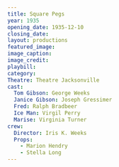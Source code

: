 ```yaml
---
title: Square Pegs
year: 1935
opening_date: 1935-12-10
closing_date: 
layout: productions
featured_image: 
image_caption:
image_credit:
playbill: 
category: 
Theatre: Theatre Jacksonville
cast:
  Tom Gibson: George Weeks
  Janice Gibson: Joseph Gressimer
  Fred: Ralph Bradbeer
  Ice Man: Virgil Perry
  Marise: Virginia Turner
crew:
  Director: Iris K. Weeks
  Props:
    - Marion Hendry
    - Stella Long
---
```


